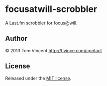 # focusatwill-scrobbler

A Last.fm scrobbler for focus@will.

## Author

© 2013 Tom Vincent <http://tlvince.com/contact>

## License

Released under the [MIT license](http://tlvince.mit-license.org).
